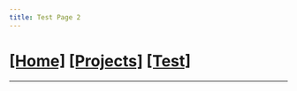 ```yaml
---
title: Test Page 2
---
```

# [[Home]][2] [[Projects]][0] [[Test]][1]
---


[0]: /projects/
[1]: /test/
[2]: /
